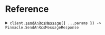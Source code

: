 # Reference

<details><summary><code>client.<a href="/src/Client.ts">sendAnRcsMessage</a>({ ...params }) -> Pinnacle.SendAnRcsMessageResponse</code></summary>
<dl>
<dd>

#### 🔌 Usage

<dl>
<dd>

<dl>
<dd>

```typescript
await client.sendAnRcsMessage({});
```

</dd>
</dl>
</dd>
</dl>

#### ⚙️ Parameters

<dl>
<dd>

<dl>
<dd>

**request:** `Pinnacle.SendAnRcsMessageRequestBody`

</dd>
</dl>

<dl>
<dd>

**requestOptions:** `PinnacleClient.RequestOptions`

</dd>
</dl>
</dd>
</dl>

</dd>
</dl>
</details>

##
